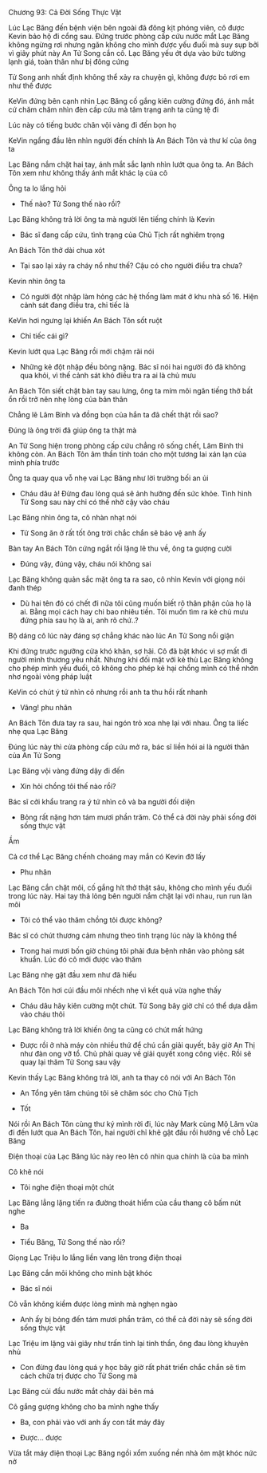




Chương 93: Cả Đời Sống Thực Vật

Lúc Lạc Băng đến bệnh viện bên ngoài đã đông kịt phóng viên, cô được Kevin bảo hộ đi cổng sau. Đứng trước phòng cấp cứu nước mắt Lạc Băng không ngừng rơi nhưng ngăn không cho mình được yếu đuối mà suy sụp bởi vì giây phút này An Tử Song cần cô. Lạc Băng yếu ớt dựa vào bức tường lạnh giá, toàn thân như bị đông cứng

Tử Song anh nhất định không thể xảy ra chuyện gì, không được bỏ rơi em như thế được

KeVin đứng bên cạnh nhìn Lạc Băng cố gắng kiên cường đứng đó, ánh mắt cứ chăm chăm nhìn đèn cấp cứu mà tâm trạng anh ta cũng tệ đi

Lúc này có tiếng bước chân vội vàng đi đến bọn họ

KeVin ngẩng đầu lên nhìn người đến chính là An Bách Tôn và thư kí của ông ta

Lạc Băng nắm chặt hai tay, ánh mắt sắc lạnh nhìn lướt qua ông ta. An Bách Tôn xem như không thấy ánh mắt khác lạ của cô

Ông ta lo lắng hỏi

- Thế nào? Tử Song thế nào rồi?

Lạc Băng không trả lời ông ta mà người lên tiếng chính là Kevin

- Bác sĩ đang cấp cứu, tình trạng của Chủ Tịch rất nghiêm trọng

An Bách Tôn thở dài chua xót

- Tại sao lại xảy ra cháy nổ như thế? Cậu có cho người điều tra chưa?

Kevin nhìn ông ta

- Có người đột nhập làm hỏng các hệ thống làm mát ở khu nhà số 16. Hiện cảnh sát đang điều tra, chỉ tiếc là

KeVin hơi ngưng lại khiến An Bách Tôn sốt ruột


- Chỉ tiếc cái gì?

Kevin lướt qua Lạc Băng rồi mới chậm rãi nói

- Những kẻ đột nhập đều bỏng nặng. Bác sĩ nói hai người đó đã không qua khỏi, vì thế cảnh sát khó điều tra ra ai là chủ mưu

An Bách Tôn siết chặt bàn tay sau lưng, ông ta mím môi ngăn tiếng thở bất ổn rồi trở nên nhẹ lòng của bản thân

Chẳng lẽ Lâm Bính và đồng bọn của hắn ta đã chết thật rồi sao?

Đúng là ông trời đã giúp ông ta thật mà

An Tử Song hiện trong phòng cấp cứu chẳng rõ sống chết, Lâm Bính thì không còn. An Bách Tôn âm thần tính toán cho một tương lai xán lạn của mình phía trước

Ông ta quay qua vỗ nhẹ vai Lạc Băng như lời trưởng bối an ủi

- Cháu dâu à! Đừng đau lòng quá sẽ ảnh hưởng đến sức khỏe. Tình hình Tử Song sau này chỉ có thể nhờ cậy vào cháu

Lạc Băng nhìn ông ta, cô nhàn nhạt nói

- Tử Song ăn ở rất tốt ông trời chắc chắn sẽ bảo vệ anh ấy

Bàn tay An Bách Tôn cứng ngắt rồi lặng lẽ thu về, ông ta gượng cười

- Đúng vậy, đúng vậy, cháu nói không sai

Lạc Băng không quản sắc mặt ông ta ra sao, cô nhìn Kevin với giọng nói đanh thép

- Dù hai tên đó có chết đi nữa tôi cũng muốn biết rõ thân phận của họ là ai. Bằng mọi cách hay chi bao nhiêu tiền. Tôi muốn tìm ra kẻ chủ mưu đứng phía sau họ là ai, anh rõ chứ..?

Bộ dáng cô lúc này đáng sợ chẳng khác nào lúc An Tử Song nổi giận

Khi đứng trước ngưỡng cửa khó khăn, sợ hãi. Cô đã bật khóc vì sợ mất đi người mình thương yêu nhất. Nhưng khi đối mặt với kẻ thù Lạc Băng không cho phép mình yếu đuối, cô không cho phép kẻ hại chồng mình có thể nhởn nhơ ngoài vòng pháp luật

KeVin có chút ý tứ nhìn cô nhưng rồi anh ta thu hồi rất nhanh

- Vâng! phu nhân

An Bách Tôn đưa tay ra sau, hai ngón trỏ xoa nhẹ lại với nhau. Ông ta liếc nhẹ qua Lạc Băng

Đúng lúc này thì cửa phòng cấp cứu mở ra, bác sĩ liền hỏi ai là người thân của An Tử Song

Lạc Băng vội vàng đứng dậy đi đến


- Xin hỏi chồng tôi thế nào rồi?

Bác sĩ cởi khẩu trang ra ý tứ nhìn cô và ba người đối diện

- Bỏng rất nặng hơn tám mươi phần trăm. Có thể cả đời này phải sống đời sống thực vật

Ầm

Cả cơ thể Lạc Băng chếnh choáng may mắn có Kevin đỡ lấy

- Phu nhân

Lạc Băng cắn chặt môi, cố gắng hít thở thật sâu, không cho mình yếu đuối trong lúc này. Hai tay thả lỏng bên người nắm chặt lại với nhau, run run làn môi

- Tôi có thể vào thăm chồng tôi được không?

Bác sĩ có chút thương cảm nhưng theo tình trạng lúc này là không thể

- Trong hai mươi bốn giờ chúng tôi phải đưa bệnh nhân vào phòng sát khuẩn. Lúc đó cô mới được vào thăm

Lạc Băng nhẹ gật đầu xem như đã hiểu

An Bách Tôn hơi cúi đầu môi nhếch nhẹ vì kết quả vừa nghe thấy

- Cháu dâu hãy kiên cường một chút. Tử Song bây giờ chỉ có thể dựa dẫm vào cháu thôi

Lạc Băng không trả lời khiến ông ta cũng có chút mất hứng

- Được rồi ở nhà máy còn nhiều thứ để chú cần giải quyết, bây giờ An Thị như đàn ong vỡ tổ. Chủ phải quay về giải quyết xong công việc. Rồi sẽ quay lại thăm Tử Song sau vậy

Kevin thấy Lạc Băng không trả lời, anh ta thay cô nói với An Bách Tôn

- An Tổng yên tâm chúng tôi sẽ chăm sóc cho Chủ Tịch

- Tốt

Nói rồi An Bách Tôn cùng thư ký mình rời đi, lúc này Mark cùng Mộ Lâm vừa đi đến lướt qua An Bách Tôn, hai người chỉ khẽ gật đầu rồi hướng về chỗ Lạc Băng

Điện thoại của Lạc Băng lúc này reo lên cô nhìn qua chính là của ba mình

Cô khẽ nói

- Tôi nghe điện thoại một chút

Lạc Băng lẳng lặng tiến ra đường thoát hiểm của cầu thang cô bấm nút nghe

- Ba

- Tiểu Băng, Tử Song thế nào rồi?

Giọng Lạc Triệu lo lắng liền vang lên trong điện thoại

Lạc Băng cắn môi không cho mình bật khóc

- Bác sĩ nói

Cô vẫn không kiềm được lòng mình mà nghẹn ngào

- Anh ấy bị bỏng đến tám mươi phần trăm, có thể cả đời này sẽ sống đời sống thực vật

Lạc Triệu im lặng vài giây như trấn tỉnh lại tinh thần, ông đau lòng khuyên nhủ

- Con đừng đau lòng quá y học bây giờ rất phát triển chắc chắn sẽ tìm cách chữa trị được cho Tử Song mà

Lạc Băng cúi đầu nước mắt chảy dài bên má

Cô gắng gượng không cho ba mình nghe thấy

- Ba, con phải vào với anh ấy con tắt máy đây

- Được... được

Vừa tắt máy điện thoại Lạc Băng ngồi xổm xuống nền nhà ôm mặt khóc nức nở




